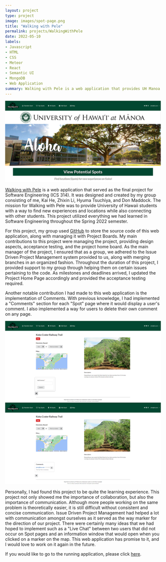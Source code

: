 ```yaml
---
layout: project
type: project
image: images/spot-page.png
title: "Walking with Pele"
permalink: projects/WalkingWithPele
date: 2022-05-10
labels:
- Javascript
- HTML
- CSS
- Meteor
- React
- Semantic UI
- MongoDB
- Web Application
summary: Walking with Pele is a web application that provides UH Manoa students information about certain locations on the island of Oahu. Students are able to find new experiences while also sharing their own for others to see.
---
```

<img class="ui medium right floated rounded image" src="../images/walking-with-pele.png" alt="home">

[Walking with Pele](https://walking-with-pele.github.io) is a web application that served as the final project for Software Engineering (ICS 314). It was designed and created by my group consisting of me, Kai He, Zhixin Li, Hyuma Tsuchiya, and Don Maddock. The mission for Walking with Pele was to provide University of Hawaii students with a way to find new experiences and locations while also connecting with other students. This project utilized everything we had learned in Software Engineering throughout the Spring 2022 semester. 

For this project, my group used [GitHub](https://github.com/walking-with-pele) to store the source code of this web application, along with managing it with Project Boards. My main contributions to this project were managing the project, providing design aspects, acceptance testing, and the project home board. As the main manager of the project, I ensured that as a group, we adhered to the Issue Driven Project Management system provided to us, along with merging branches in an organized fashion. Throughout the duration of this project, I provided support to my group through helping them on certain issues pertaining to the code. As milestones and deadlines arrived, I updated the Project Home Page accordingly and provided the acceptance testing required.

Another notable contribution I had made to this web application is the implementation of Comments. With previous knowledge, I had implemented a "Comments" section for each "Spot" page where it would display a user's comment. I also implemented a way for users to delete their own comment on any page.

<img class="ui medium right floated rounded image" src="../images/spot-comment.png" alt="home">
<img class="ui medium right floated rounded image" src="../images/spot-page.png" alt="home">

Personally, I had found this project to be quite the learning experience. This project not only showed me the importance of collaboration, but also the importance of communication. Although more people working on the same problem is theoretically easier, it is still difficult without consistent and concise communication. Issue Driven Project Management had helped a lot with communication amongst ourselves as it served as the way marker for the direction of our project. There were certainly many ideas that we had hoped to implement such as a "Live Chat" between two users that did not occur on Spot pages and an information window that would open when you clicked on a marker on the map. This web application has promise to it, and I would love to work on it again in the future.

If you would like to go to the running application, please click [here](https://walking-with-pele.xyz/).
